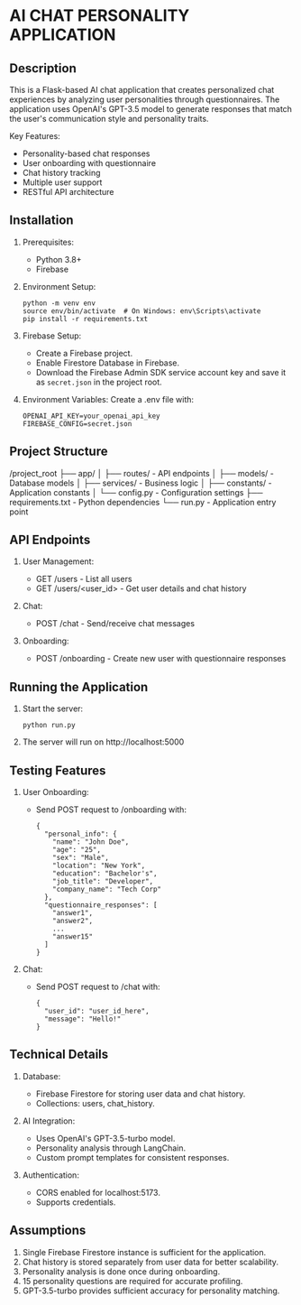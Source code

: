 AI CHAT PERSONALITY APPLICATION
=============================

Description
-----------
This is a Flask-based AI chat application that creates personalized chat experiences by analyzing user personalities through questionnaires. The application uses OpenAI's GPT-3.5 model to generate responses that match the user's communication style and personality traits.

Key Features:
- Personality-based chat responses
- User onboarding with questionnaire
- Chat history tracking
- Multiple user support
- RESTful API architecture

Installation
------------
1. Prerequisites:
   - Python 3.8+
   - Firebase

2. Environment Setup:
   ```
   python -m venv env
   source env/bin/activate  # On Windows: env\Scripts\activate
   pip install -r requirements.txt
   ```

3. Firebase Setup:
   - Create a Firebase project.
   - Enable Firestore Database in Firebase.
   - Download the Firebase Admin SDK service account key and save it as `secret.json` in the project root.

4. Environment Variables:
   Create a .env file with:
   ```
   OPENAI_API_KEY=your_openai_api_key
   FIREBASE_CONFIG=secret.json
   ```

Project Structure
----------------
/project_root
  ├── app/
  │   ├── routes/          - API endpoints
  │   ├── models/          - Database models
  │   ├── services/        - Business logic
  │   ├── constants/       - Application constants
  │   └── config.py        - Configuration settings
  ├── requirements.txt     - Python dependencies
  └── run.py              - Application entry point

API Endpoints
------------
1. User Management:
   - GET /users - List all users
   - GET /users/<user_id> - Get user details and chat history

2. Chat:
   - POST /chat - Send/receive chat messages
   
3. Onboarding:
   - POST /onboarding - Create new user with questionnaire responses

Running the Application
----------------------
1. Start the server:
   ```
   python run.py
   ```
2. The server will run on http://localhost:5000

Testing Features
---------------
1. User Onboarding:
   - Send POST request to /onboarding with:
     ```
     {
       "personal_info": {
         "name": "John Doe",
         "age": "25",
         "sex": "Male",
         "location": "New York",
         "education": "Bachelor's",
         "job_title": "Developer",
         "company_name": "Tech Corp"
       },
       "questionnaire_responses": [
         "answer1",
         "answer2",
         ...
         "answer15"
       ]
     }
     ```

2. Chat:
   - Send POST request to /chat with:
     ```
     {
       "user_id": "user_id_here",
       "message": "Hello!"
     }
     ```

Technical Details
----------------
1. Database:
   - Firebase Firestore for storing user data and chat history.
   - Collections: users, chat_history.

2. AI Integration:
   - Uses OpenAI's GPT-3.5-turbo model.
   - Personality analysis through LangChain.
   - Custom prompt templates for consistent responses.

3. Authentication:
   - CORS enabled for localhost:5173.
   - Supports credentials.

Assumptions
----------------------------
1. Single Firebase Firestore instance is sufficient for the application.
2. Chat history is stored separately from user data for better scalability.
3. Personality analysis is done once during onboarding.
4. 15 personality questions are required for accurate profiling.
5. GPT-3.5-turbo provides sufficient accuracy for personality matching.

